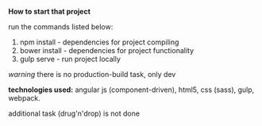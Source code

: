 **How to start that project**

run the commands listed below:

1. npm install - dependencies for project compiling
2. bower install - dependencies for project functionality
3. gulp serve - run project locally

*warning* there is no production-build task, only dev

**technologies used:**
angular js (component-driven), html5, css (sass), gulp, webpack.

additional task (drug'n'drop) is not done

